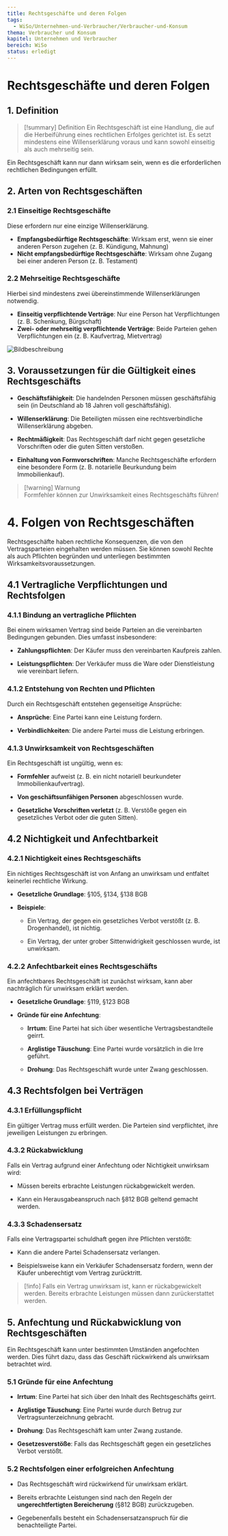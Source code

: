 ```yaml
---
title: Rechtsgeschäfte und deren Folgen
tags:
  - WiSo/Unternehmen-und-Verbraucher/Verbraucher-und-Konsum
thema: Verbraucher und Konsum
kapitel: Unternehmen und Verbraucher
bereich: WiSo
status: erledigt
---
```

# Rechtsgeschäfte und deren Folgen
## 1. Definition

> [!summary] Definition
> Ein Rechtsgeschäft ist eine Handlung, die auf die Herbeiführung eines rechtlichen Erfolges gerichtet ist. Es setzt mindestens eine Willenserklärung voraus und kann sowohl einseitig als auch mehrseitig sein.

Ein Rechtsgeschäft kann nur dann wirksam sein, wenn es die erforderlichen rechtlichen Bedingungen erfüllt.

## 2. Arten von Rechtsgeschäften

### 2.1 Einseitige Rechtsgeschäfte

Diese erfordern nur eine einzige Willenserklärung.

- **Empfangsbedürftige Rechtsgeschäfte**: Wirksam erst, wenn sie einer anderen Person zugehen (z. B. Kündigung, Mahnung)
- **Nicht empfangsbedürftige Rechtsgeschäfte**: Wirksam ohne Zugang bei einer anderen Person (z. B. Testament)

### 2.2 Mehrseitige Rechtsgeschäfte

Hierbei sind mindestens zwei übereinstimmende Willenserklärungen notwendig.

- **Einseitig verpflichtende Verträge**: Nur eine Person hat Verpflichtungen (z. B. Schenkung, Bürgschaft)
- **Zwei- oder mehrseitig verpflichtende Verträge**: Beide Parteien gehen Verpflichtungen ein (z. B. Kaufvertrag, Mietvertrag)

![Bildbeschreibung](https://images.gutefrage.net/media/fragen-antworten/bilder/347760569/0_full.webp?v=1588182962000)

## 3. Voraussetzungen für die Gültigkeit eines Rechtsgeschäfts

- **Geschäftsfähigkeit**: Die handelnden Personen müssen geschäftsfähig sein (in Deutschland ab 18 Jahren voll geschäftsfähig).
    
- **Willenserklärung**: Die Beteiligten müssen eine rechtsverbindliche Willenserklärung abgeben.
    
- **Rechtmäßigkeit**: Das Rechtsgeschäft darf nicht gegen gesetzliche Vorschriften oder die guten Sitten verstoßen.
    
- **Einhaltung von Formvorschriften**: Manche Rechtsgeschäfte erfordern eine besondere Form (z. B. notarielle Beurkundung beim Immobilienkauf).
    

> [!warning] Warnung  
> Formfehler können zur Unwirksamkeit eines Rechtsgeschäfts führen!

# 4. Folgen von Rechtsgeschäften

Rechtsgeschäfte haben rechtliche Konsequenzen, die von den Vertragsparteien eingehalten werden müssen. Sie können sowohl Rechte als auch Pflichten begründen und unterliegen bestimmten Wirksamkeitsvoraussetzungen.

## 4.1 Vertragliche Verpflichtungen und Rechtsfolgen

### 4.1.1 Bindung an vertragliche Pflichten

Bei einem wirksamen Vertrag sind beide Parteien an die vereinbarten Bedingungen gebunden. Dies umfasst insbesondere:

- **Zahlungspflichten**: Der Käufer muss den vereinbarten Kaufpreis zahlen.
    
- **Leistungspflichten**: Der Verkäufer muss die Ware oder Dienstleistung wie vereinbart liefern.
    

### 4.1.2 Entstehung von Rechten und Pflichten

Durch ein Rechtsgeschäft entstehen gegenseitige Ansprüche:

- **Ansprüche**: Eine Partei kann eine Leistung fordern.
    
- **Verbindlichkeiten**: Die andere Partei muss die Leistung erbringen.
    

### 4.1.3 Unwirksamkeit von Rechtsgeschäften

Ein Rechtsgeschäft ist ungültig, wenn es:

- **Formfehler** aufweist (z. B. ein nicht notariell beurkundeter Immobilienkaufvertrag).
    
- **Von geschäftsunfähigen Personen** abgeschlossen wurde.
    
- **Gesetzliche Vorschriften verletzt** (z. B. Verstöße gegen ein gesetzliches Verbot oder die guten Sitten).
    

## 4.2 Nichtigkeit und Anfechtbarkeit

### 4.2.1 Nichtigkeit eines Rechtsgeschäfts

Ein nichtiges Rechtsgeschäft ist von Anfang an unwirksam und entfaltet keinerlei rechtliche Wirkung.

- **Gesetzliche Grundlage**: §105, §134, §138 BGB
    
- **Beispiele**:
    
    - Ein Vertrag, der gegen ein gesetzliches Verbot verstößt (z. B. Drogenhandel), ist nichtig.
        
    - Ein Vertrag, der unter grober Sittenwidrigkeit geschlossen wurde, ist unwirksam.
        

### 4.2.2 Anfechtbarkeit eines Rechtsgeschäfts

Ein anfechtbares Rechtsgeschäft ist zunächst wirksam, kann aber nachträglich für unwirksam erklärt werden.

- **Gesetzliche Grundlage**: §119, §123 BGB
    
- **Gründe für eine Anfechtung**:
    
    - **Irrtum**: Eine Partei hat sich über wesentliche Vertragsbestandteile geirrt.
        
    - **Arglistige Täuschung**: Eine Partei wurde vorsätzlich in die Irre geführt.
        
    - **Drohung**: Das Rechtsgeschäft wurde unter Zwang geschlossen.
        

## 4.3 Rechtsfolgen bei Verträgen

### 4.3.1 Erfüllungspflicht

Ein gültiger Vertrag muss erfüllt werden. Die Parteien sind verpflichtet, ihre jeweiligen Leistungen zu erbringen.

### 4.3.2 Rückabwicklung

Falls ein Vertrag aufgrund einer Anfechtung oder Nichtigkeit unwirksam wird:

- Müssen bereits erbrachte Leistungen rückabgewickelt werden.
    
- Kann ein Herausgabeanspruch nach §812 BGB geltend gemacht werden.
    

### 4.3.3 Schadensersatz

Falls eine Vertragspartei schuldhaft gegen ihre Pflichten verstößt:

- Kann die andere Partei Schadensersatz verlangen.
    
- Beispielsweise kann ein Verkäufer Schadensersatz fordern, wenn der Käufer unberechtigt vom Vertrag zurücktritt.
    

> [!info] Falls ein Vertrag unwirksam ist, kann er rückabgewickelt werden. Bereits erbrachte Leistungen müssen dann zurückerstattet werden.

## 5. Anfechtung und Rückabwicklung von Rechtsgeschäften

Ein Rechtsgeschäft kann unter bestimmten Umständen angefochten werden. Dies führt dazu, dass das Geschäft rückwirkend als unwirksam betrachtet wird.

### 5.1 Gründe für eine Anfechtung

- **Irrtum**: Eine Partei hat sich über den Inhalt des Rechtsgeschäfts geirrt.
    
- **Arglistige Täuschung**: Eine Partei wurde durch Betrug zur Vertragsunterzeichnung gebracht.
    
- **Drohung**: Das Rechtsgeschäft kam unter Zwang zustande.
    
- **Gesetzesverstöße**: Falls das Rechtsgeschäft gegen ein gesetzliches Verbot verstößt.
    

### 5.2 Rechtsfolgen einer erfolgreichen Anfechtung

- Das Rechtsgeschäft wird rückwirkend für unwirksam erklärt.
    
- Bereits erbrachte Leistungen sind nach den Regeln der **ungerechtfertigten Bereicherung** (§812 BGB) zurückzugeben.
    
- Gegebenenfalls besteht ein Schadensersatzanspruch für die benachteiligte Partei.
